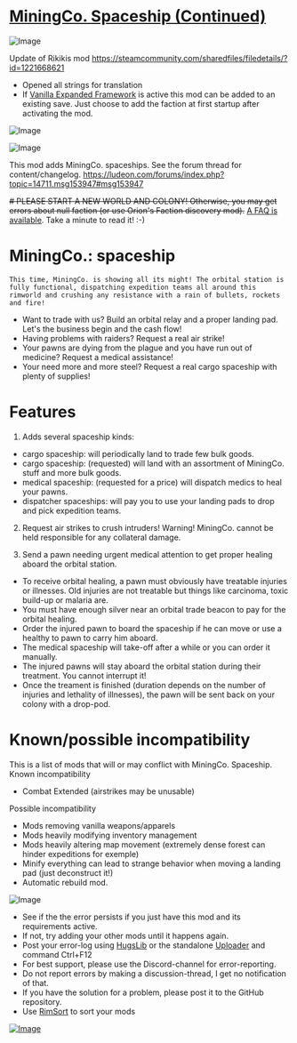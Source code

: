 # [MiningCo. Spaceship (Continued)](https://steamcommunity.com/sharedfiles/filedetails/?id=2912642991)

![Image](https://i.imgur.com/buuPQel.png)

Update of Rikikis mod
https://steamcommunity.com/sharedfiles/filedetails/?id=1221668621

- Opened all strings for translation
- If [Vanilla Expanded Framework](https://steamcommunity.com/workshop/filedetails/?id=2023507013) is active this mod can be added to an existing save. Just choose to add the faction at first startup after activating the mod.

![Image](https://i.imgur.com/pufA0kM.png)
	
![Image](https://i.imgur.com/Z4GOv8H.png)

This mod adds MiningCo. spaceships. See the forum thread for content/changelog. https://ludeon.com/forums/index.php?topic=14711.msg153947#msg153947

~~# PLEASE START A NEW WORLD AND COLONY!
 Otherwise, you may get errors about null faction (or use Orion's Faction discovery mod).~~ 
[A FAQ is available](http://steamcommunity.com/workshop/filedetails/discussion/1221668621/1500126447404080792/). Take a minute to read it! :-)

# MiningCo.: spaceship


    This time, MiningCo. is showing all its might! The orbital station is fully functional, dispatching expedition teams all around this rimworld and crushing any resistance with a rain of bullets, rockets and fire!

- Want to trade with us? Build an orbital relay and a proper landing pad. Let's the business begin and the cash flow!
- Having problems with raiders? Request a real air strike!
- Your pawns are dying from the plague and you have run out of medicine? Request a medical assistance!
- Your need more and more steel? Request a real cargo spaceship with plenty of supplies!

# Features


1) Adds several spaceship kinds:
- cargo spaceship: will periodically land to trade few bulk goods.
- cargo spaceship: (requested) will land with an assortment of MiningCo. stuff and more bulk goods.
- medical spaceship: (requested for a price) will dispatch medics to heal your pawns.
- dispatcher spaceships: will pay you to use your landing pads to drop and pick expedition teams.

2) Request air strikes to crush intruders! Warning! MiningCo. cannot be held responsible for any collateral damage.

3) Send a pawn needing urgent medical attention to get proper healing aboard the orbital station.
* To receive orbital healing, a pawn must obviously have treatable injuries or illnesses. Old injuries are not treatable but things like carcinoma, toxic build-up or malaria are.
* You must have enough silver near an orbital trade beacon to pay for the orbital healing.
* Order the injured pawn to board the spaceship if he can move or use a healthy to pawn to carry him aboard.
* The medical spaceship will take-off after a while or you can order it manually.
* The injured pawns will stay aboard the orbital station during their treatment. You cannot interrupt it!
* Once the treament is finished (duration depends on the number of injuries and lethality of illnesses), the pawn will be sent back on your colony with a drop-pod.

# Known/possible incompatibility


This is a list of mods that will or may conflict with MiningCo. Spaceship.
Known incompatibility
* Combat Extended (airstrikes may be unusable)

Possible incompatibility
* Mods removing vanilla weapons/apparels
* Mods heavily modifying inventory management
* Mods heavily altering map movement (extremely dense forest can hinder expeditions for exemple)
* Minify everything can lead to strange behavior when moving a landing pad (just deconstruct it!)
* Automatic rebuild mod.
	
![Image](https://i.imgur.com/PwoNOj4.png)



-  See if the the error persists if you just have this mod and its requirements active.
-  If not, try adding your other mods until it happens again.
-  Post your error-log using [HugsLib](https://steamcommunity.com/workshop/filedetails/?id=818773962) or the standalone [Uploader](https://steamcommunity.com/sharedfiles/filedetails/?id=2873415404) and command Ctrl+F12
-  For best support, please use the Discord-channel for error-reporting.
-  Do not report errors by making a discussion-thread, I get no notification of that.
-  If you have the solution for a problem, please post it to the GitHub repository.
-  Use [RimSort](https://github.com/RimSort/RimSort/releases/latest) to sort your mods



[![Image](https://img.shields.io/github/v/release/emipa606/MiningCoSpaceship?label=latest%20version&style=plastic&color=9f1111&labelColor=black)](https://steamcommunity.com/sharedfiles/filedetails/changelog/2912642991)
